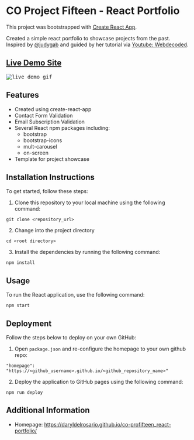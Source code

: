 # CO Project Fifteen - React Portfolio

This project was bootstrapped with [Create React App](https://github.com/facebook/create-react-app).

Created a simple react portfolio to showcase projects from the past. Inspired by <a href="https://github.com/judygab">@judygab</a> and guided by her tutorial via <a href="https://youtu.be/hYv6BM2fWd8">Youtube: Webdecoded</a>. 

## <a href="https://daryldelrosario.github.io/co-profifteen_react-portfolio/">Live Demo Site</a>

<kbd><img src="https://github.com/daryldelrosario/co-profifteen_react-portfolio/blob/main/src/assets/img/co-profifteen_ld.gif?raw=true" alt="live demo gif"></kbd>

## Features
- Created using create-react-app
- Contact Form Validation
- Email Subscription Validation
- Several React npm packages including:
  - bootstrap
  - bootstrap-icons
  - mult-carousel
  - on-screen
- Template for project showcase

## Installation Instructions
To get started, follow these steps:

1. Clone this repository to your local machine using the following command:
```
git clone <repository_url>
```   

2. Change into the project directory
```
cd <root directory>
```

3. Install the dependencies by running the following command:
```
npm install
```

## Usage
To run the React application, use the following command:
```
npm start
```

## Deployment
Follow the steps below to deploy on your own GitHub:

1. Open `package.json` and re-configure the homepage to your own github repo:
```
"homepage": "https://<github_username>.github.io/<github_repository_name>"
```

2. Deploy the application to GitHub pages using the following command:
```
npm run deploy
```

## Additional Information
- Homepage: <a href="https://daryldelrosario.github.io/co-profifteen_react-portfolio/">https://daryldelrosario.github.io/co-profifteen_react-portfolio/</a>




